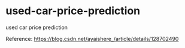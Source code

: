 # used-car-price-prediction
used car price prediction


Reference:
https://blog.csdn.net/ayaishere_/article/details/128702490